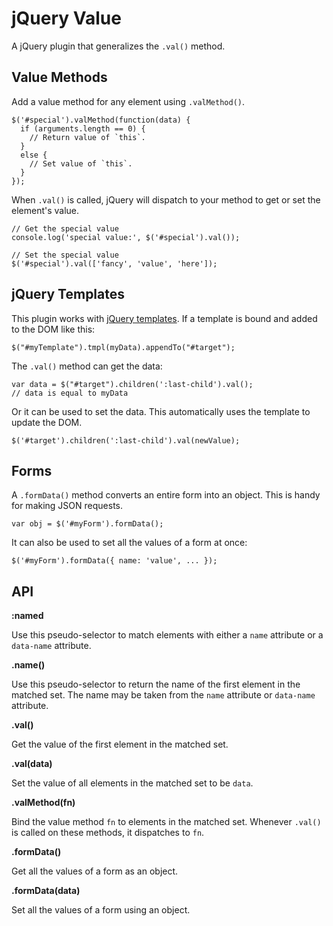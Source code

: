 # jQuery Value #

A jQuery plugin that generalizes the `.val()` method.

## Value Methods ##

Add a value method for any element using `.valMethod()`.

    $('#special').valMethod(function(data) {
      if (arguments.length == 0) {
        // Return value of `this`.
      }
      else {
        // Set value of `this`.
      }
    });

When `.val()` is called, jQuery will dispatch to your method to get or
set the element's value.

    // Get the special value
    console.log('special value:', $('#special').val());

    // Set the special value
    $('#special').val(['fancy', 'value', 'here']);

## jQuery Templates ##

This plugin works with [jQuery templates][1]. If a template is bound
and added to the DOM like this:

    $("#myTemplate").tmpl(myData).appendTo("#target");

The `.val()` method can get the data:

    var data = $("#target").children(':last-child').val();
    // data is equal to myData

Or it can be used to set the data. This automatically uses the
template to update the DOM.

    $('#target').children(':last-child').val(newValue);

## Forms ##

A `.formData()` method converts an entire form into an object. This is
handy for making JSON requests.

    var obj = $('#myForm').formData();

It can also be used to set all the values of a form at once:

    $('#myForm').formData({ name: 'value', ... });

## API ##

**:named**

Use this pseudo-selector to match elements with either a `name`
attribute or a `data-name` attribute.

**.name()**

Use this pseudo-selector to return the name of the first element in
the matched set. The name may be taken from the `name` attribute or
`data-name` attribute.

**.val()**

Get the value of the first element in the matched set.

**.val(data)**

Set the value of all elements in the matched set to be `data`.

**.valMethod(fn)**

Bind the value method `fn` to elements in the matched set. Whenever
`.val()` is called on these methods, it dispatches to `fn`.

**.formData()**

Get all the values of a form as an object.

**.formData(data)**

Set all the values of a form using an object.

[1]: http://api.jquery.com/category/plugins/templates/
